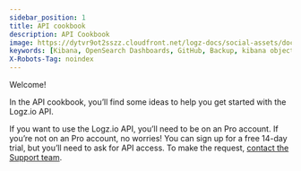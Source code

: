 ```yaml
---
sidebar_position: 1
title: API cookbook
description: API Cookbook
image: https://dytvr9ot2sszz.cloudfront.net/logz-docs/social-assets/docs-social.jpg
keywords: [Kibana, OpenSearch Dashboards, GitHub, Backup, kibana object, object]
X-Robots-Tag: noindex
---
```



<head>
  <meta name="robots" content="noindex, nofollow" />
</head>

Welcome!

In the API cookbook, you’ll find some ideas to help you get started with the Logz.io API.

If you want to use the Logz.io API, you’ll need to be on an Pro account. If you’re not on an Pro account, no worries! You can sign up for a free 14-day trial, but you’ll need to ask for API access. To make the request, [contact the Support team](mailto:help@logz.io).